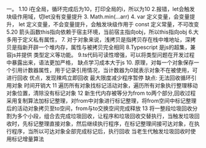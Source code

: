 一。
1.10 i在全局，循环完成后为10，打印全局的i，所以为10
2.报错，let会触发块级作用域，切let没有变量提升
3. Math.min(...arr)
4. var 定义变量，会变量提升，
    let 定义变量，不会变量提升，会触发块级作用于
    const 定义常量，不可改变
5.20 箭头函数this指向依赖于宿主环境，当前宿主指向obj，所以this指向obj
6.大多用于定义私有属性，
7. 对于对象来说，浅拷贝是指拷贝存在栈中堆地址，深拷贝是指新开辟一个堆内存，属性与被拷贝完全相同
8.Typescript 是js的超集，兼容js并提供 类型定义等功能。
9.ts代码可读性增强，可以将类型问题在开发过程中暴露出来，语法更加严格，
    缺点学习成本大于js
10. 原理，对每一个对象保存一个引用计数器属性，用于记录引用情况，当计数器为0就表示对象不在被使用，可进行回收
优点，发现辣鸡立即回收 最大限度减少程序暂停
缺点: 无法回收循环引用对象 时间开销大
11 遍历所有对象找标记活动对象，遍历所有对象执行整理移动对象位置，清除没有标记对象
12 新生代内存被等分为from to两个部分,回收过程采用复制算法加标记整理，对from中对象进行标记整理，将from空间中标记整理后的活动对象拷贝至to空间，from与to交换空间完成释放
13 将一整段垃圾回收分割为多个小段，组合去完成垃圾回收，让程序和垃圾回收交替执行，当触发垃圾回收时，先标记整理直接对象，然后继续执行程序，在标记整理间接可达对象，在执行程序，当所以可达对象全部完成标记后，执行回收
    当老生代触发垃圾回收时使用标记增量算法